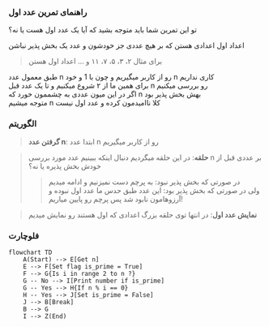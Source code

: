 ### راهنمای تمرین عدد اول

تو این تمرین شما باید متوجه بشید که آیا یک عدد اول هست یا نه؟

اعداد اول اعدادی هستن که بر هیچ عددی جز خودشون و عدد یک بخش پذیر نباشن

> برای مثال ۲، ۳، ۵، ۷، ۱۱ و ... اعداد اول هستن

طبق معمول عدد n رو از کاربر میگیریم و چون با 1 و خود n کاری نداریم  
برای همین ما از ۲ شروع میکنیم و تا یک عدد قبل n رو بررسی میکنیم  
اگر در این میون عددی به چشممون خورد که n بهش بخش پذیر بود  
متوجه میشیم n کلا ناامیدمون کرده و عدد اول نیست

### الگوریتم

> **گرفتن عدد n**: ابتدا عدد n رو از کاربر میگیریم

> **حلقه**: در این حلقه میگردیم دنبال اینکه ببینیم عدد مورد بررسی n بر عددی قبل از خودش بخش پذیره یا نه؟
>
> > در صورتی که بخش پذیر نبود: به پرچم دست نمیزنیم و ادامه میدیم  
> > ولی در صورتی که بخش پذیر بود: این عدد طبق حدس ما عدد اول نبوده و آرزوهامون نابود شد پس پرچم رو پایین میاریم!

> **نمایش عدد اول**: در انتها توی حلقه بزرگ اعدادی که اول هستند رو نمایش میدیم

### فلوچارت

```mermaid
flowchart TD
    A(Start) --> E[Get n]
    E --> F[Set flag is_prime = True]
    F --> G{Is i in range 2 to n ?}
    G -- No --> I[Print number if is_prime]
    G -- Yes --> H{If n % i == 0}
    H -- Yes --> J[Set is_prime = False]
    J --> B[Break]
    B --> G
    I --> Z(End)
```
